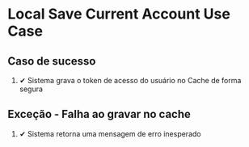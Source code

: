 # Local Save Current Account Use Case

## Caso de sucesso
1. ✔ Sistema grava o token de acesso do usuário no Cache de forma segura

## Exceção - Falha ao gravar no cache
1. ✔ Sistema retorna uma mensagem de erro inesperado